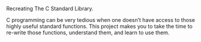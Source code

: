 Recreating The C Standard Library.

C programming can be very tedious when one doesn’t have access to those highly useful standard functions. This project makes you to take the time to re-write those functions, understand them, and learn to use them.
